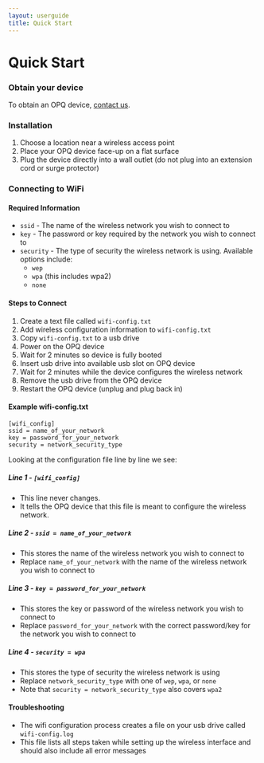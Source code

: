 ```yaml
---
layout: userguide
title: Quick Start
---
```


# Quick Start

### Obtain your device

To obtain an OPQ device, [contact us](contact.html).

### Installation
1. Choose a location near a wireless access point
2. Place your OPQ device face-up on a flat surface
3. Plug the device directly into a wall outlet (do not plug into an extension cord or surge protector)

### Connecting to WiFi
#### Required Information  
* `ssid` - The name of the wireless network you wish to connect to
* `key` - The password or key required by the network you wish to connect to
* `security` - The type of security the wireless network is using. Available options include:
  * `wep`
  * `wpa` (this includes wpa2)
  * `none`

#### Steps to Connect  
1. Create a text file called `wifi-config.txt`
2. Add wireless configuration information to `wifi-config.txt`
3. Copy `wifi-config.txt` to a usb drive
4. Power on the OPQ device
5. Wait for 2 minutes so device is fully booted
5. Insert usb drive into available usb slot on OPQ device
6. Wait for 2 minutes while the device configures the wireless network
7. Remove the usb drive from the OPQ device
8. Restart the OPQ device (unplug and plug back in)

#### Example wifi-config.txt
    [wifi_config]
    ssid = name_of_your_network
    key = password_for_your_network
    security = network_security_type

Looking at the configuration file line by line we see:  
##### Line 1 - `[wifi_config]`
* This line never changes. 
* It tells the OPQ device that this file is meant to configure the wireless network.

##### Line 2 - `ssid = name_of_your_network`
* This stores the name of the wireless network you wish to connect to
* Replace `name_of_your_network` with the name of the wireless network you wish to connect to

##### Line 3 - `key = password_for_your_network`
* This stores the key or password of the wireless network you wish to connect to
* Replace `password_for_your_network` with the correct password/key for the network you wish to connect to

##### Line 4 - `security = wpa`
* This stores the type of security the wireless network is using
* Replace `network_security_type` with one of `wep`, `wpa`, or `none`
* Note that `security = network_security_type` also covers `wpa2`

#### Troubleshooting
* The wifi configuration process creates a file on your usb drive called `wifi-config.log`
* This file lists all steps taken while setting up the wireless interface and should also include all error messages

